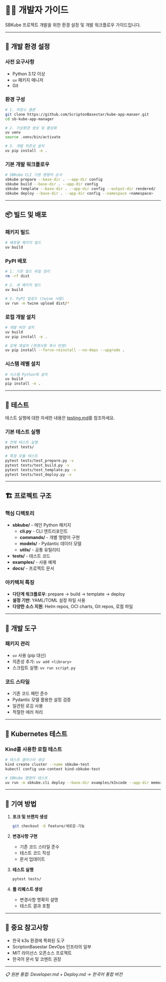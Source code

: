 # 👨‍💻 개발자 가이드

SBKube 프로젝트 개발을 위한 환경 설정 및 개발 워크플로우 가이드입니다.

---

## 🚀 개발 환경 설정

### 사전 요구사항
- Python 3.12 이상
- `uv` 패키지 매니저
- Git

### 환경 구성
```bash
# 1. 저장소 클론
git clone https://github.com/ScriptonBasestar/kube-app-manaer.git
cd sb-kube-app-manager

# 2. 가상환경 생성 및 활성화
uv venv
source .venv/bin/activate

# 3. 개발 의존성 설치
uv pip install -e .
```

### 기본 개발 워크플로우
```bash
# SBKube CLI 기본 명령어 순서
sbkube prepare --base-dir . --app-dir config
sbkube build --base-dir . --app-dir config  
sbkube template --base-dir . --app-dir config --output-dir rendered/
sbkube deploy --base-dir . --app-dir config --namespace <namespace>
```

---

## 📦 빌드 및 배포

### 패키지 빌드
```bash
# 배포용 패키지 빌드
uv build
```

### PyPI 배포
```bash
# 1. 기존 빌드 파일 정리
rm -rf dist

# 2. 새 패키지 빌드
uv build

# 3. PyPI 업로드 (twine 사용)
uv run -m twine upload dist/*
```

### 로컬 개발 설치
```bash
# 개발 버전 설치
uv build
uv pip install -e .

# 강제 재설치 (변경사항 즉시 반영)
uv pip install --force-reinstall --no-deps --upgrade .
```

### 시스템 레벨 설치
```bash
# 시스템 Python에 설치
uv build
pip install -e .
```

---

## 🧪 테스트

테스트 실행에 대한 자세한 내용은 [testing.md](testing.md)를 참조하세요.

### 기본 테스트 실행
```bash
# 전체 테스트 실행
pytest tests/

# 특정 모듈 테스트
pytest tests/test_prepare.py -v
pytest tests/test_build.py -v
pytest tests/test_template.py -v
pytest tests/test_deploy.py -v
```

---

## 🏗️ 프로젝트 구조

### 핵심 디렉토리
- **sbkube/** - 메인 Python 패키지
  - **cli.py** - CLI 엔트리포인트
  - **commands/** - 개별 명령어 구현
  - **models/** - Pydantic 데이터 모델
  - **utils/** - 공통 유틸리티
- **tests/** - 테스트 코드
- **examples/** - 사용 예제
- **docs/** - 프로젝트 문서

### 아키텍처 특징
- **다단계 워크플로우**: prepare → build → template → deploy
- **설정 기반**: YAML/TOML 설정 파일 사용
- **다양한 소스 지원**: Helm repos, OCI charts, Git repos, 로컬 파일

---

## 🔧 개발 도구

### 패키지 관리
- `uv` 사용 (pip 대신)
- 의존성 추가: `uv add <library>`
- 스크립트 실행: `uv run script.py`

### 코드 스타일
- 기존 코드 패턴 준수
- Pydantic 모델 활용한 설정 검증
- 일관된 로깅 사용
- 적절한 에러 처리

---

## 🐳 Kubernetes 테스트

### Kind를 사용한 로컬 테스트
```bash
# 테스트 클러스터 생성
kind create cluster --name sbkube-test
kubectl config use-context kind-sbkube-test

# SBKube 명령어 테스트
uv run -m sbkube.cli deploy --base-dir examples/k3scode --app-dir memory --namespace data-memory
```

---

## 📝 기여 방법

1. **포크 및 브랜치 생성**
   ```bash
   git checkout -b feature/새로운-기능
   ```

2. **변경사항 구현**
   - 기존 코드 스타일 준수
   - 테스트 코드 작성
   - 문서 업데이트

3. **테스트 실행**
   ```bash
   pytest tests/
   ```

4. **풀 리퀘스트 생성**
   - 변경사항 명확히 설명
   - 테스트 결과 포함

---

## 🚨 중요 참고사항

- 한국 k3s 환경에 특화된 도구
- ScriptonBasestar DevOps 인프라의 일부
- MIT 라이선스 오픈소스 프로젝트
- 한국어 문서 및 코멘트 권장

---

*📋 원본 통합: Developer.md + Deploy.md → 한국어 통합 버전*